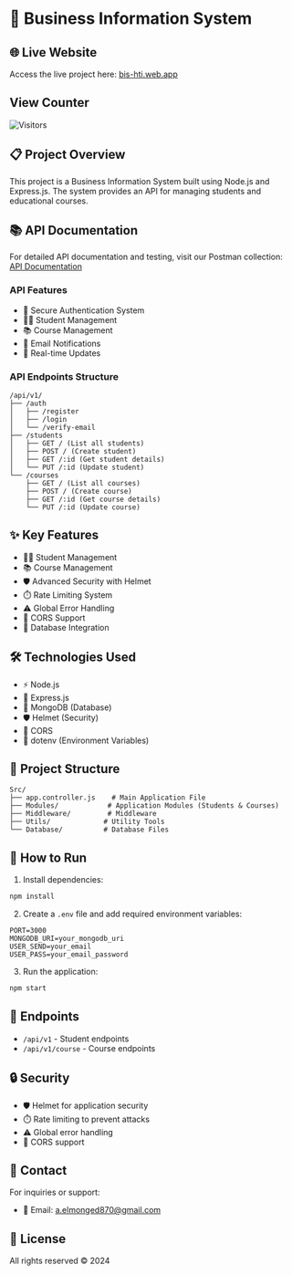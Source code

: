 # 🏢 Business Information System

## 🌐 Live Website
Access the live project here: [bis-hti.web.app](https://bis-hti.web.app/)

## View Counter
![Visitors](https://visitor-badge.laobi.icu/badge?page_id=BusinessInformationSystem)

## 📋 Project Overview
This project is a Business Information System built using Node.js and Express.js. The system provides an API for managing students and educational courses.

## 📚 API Documentation
For detailed API documentation and testing, visit our Postman collection:
[API Documentation](https://documenter.getpostman.com/view/29989813/2sB2cUCPRb)

### API Features
- 🔐 Secure Authentication System
- 👨‍🎓 Student Management
- 📚 Course Management
- 📧 Email Notifications
- 🔄 Real-time Updates

### API Endpoints Structure
```
/api/v1/
├── /auth
│   ├── /register
│   ├── /login
│   └── /verify-email
├── /students
│   ├── GET / (List all students)
│   ├── POST / (Create student)
│   ├── GET /:id (Get student details)
│   └── PUT /:id (Update student)
└── /courses
    ├── GET / (List all courses)
    ├── POST / (Create course)
    ├── GET /:id (Get course details)
    └── PUT /:id (Update course)
```

## ✨ Key Features
- 👨‍🎓 Student Management
- 📚 Course Management
- 🛡️ Advanced Security with Helmet
- ⏱️ Rate Limiting System
- ⚠️ Global Error Handling
- 🔄 CORS Support
- 💾 Database Integration

## 🛠️ Technologies Used
- ⚡ Node.js
- 🚀 Express.js
- 🍃 MongoDB (Database)
- 🛡️ Helmet (Security)
- 🔄 CORS
- 🔑 dotenv (Environment Variables)

## 📁 Project Structure
```
Src/
├── app.controller.js    # Main Application File
├── Modules/            # Application Modules (Students & Courses)
├── Middleware/         # Middleware
├── Utils/             # Utility Tools
└── Database/          # Database Files
```

## 🚀 How to Run
1. Install dependencies:
```bash
npm install
```

2. Create a `.env` file and add required environment variables:
```env
PORT=3000
MONGODB_URI=your_mongodb_uri
USER_SEND=your_email
USER_PASS=your_email_password
```

3. Run the application:
```bash
npm start
```

## 🔌 Endpoints
- `/api/v1` - Student endpoints
- `/api/v1/course` - Course endpoints

## 🔒 Security
- 🛡️ Helmet for application security
- ⏱️ Rate limiting to prevent attacks
- ⚠️ Global error handling
- 🔄 CORS support

## 📧 Contact
For inquiries or support:
- 📧 Email: a.elmonged870@gmail.com

## 📜 License
All rights reserved © 2024 
